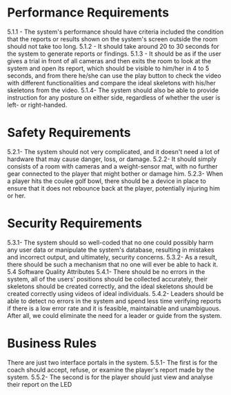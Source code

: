 # Performance Requirements
5.1.1 - The system's performance should have criteria included the condition that the reports
or results shown on the system's screen outside the room should not take too long.
5.1.2 - It should take around 20 to 30 seconds for the system to generate reports or findings.
5.1.3 - It should be as if the user gives a trial in front of all cameras and then exits the room
to look at the system and open its report, which should be visible to him/her in 4 to 5 seconds, and
from there he/she can use the play button to check the video with different functionalities and
compare the ideal skeletons with his/her skeletons from the video.
5.1.4- The system should also be able to provide instruction for any posture on either side,
regardless of whether the user is left- or right-handed.
# Safety Requirements
5.2.1- The system should not very complicated, and it doesn't need a lot of hardware that
may cause danger, loss, or damage.
5.2.2- It should simply consists of a room with cameras and a weight-sensor mat, with no
further gear connected to the player that might bother or damage him.
5.2.3- When a player hits the coulee golf bowl, there should be a device in place to ensure
that it does not rebounce back at the player, potentially injuring him or her.
# Security Requirements
5.3.1- The system should so well-coded that no one could possibly harm any user data or
manipulate the system's database, resulting in mistakes and incorrect output, and ultimately, security
concerns.
5.3.2- As a result, there should be such a mechanism that no one will ever be able to hack it.
5.4 Software Quality Attributes
5.4.1- There should be no errors in the system, all of the users' positions should be collected
accurately, their skeletons should be created correctly, and the ideal skeletons should be created
correctly using videos of ideal individuals.
5.4.2- Leaders should be able to detect no errors in the system and spend less time verifying
reports if there is a low error rate and it is feasible, maintainable and unambiguous. After all, we
could eliminate the need for a leader or guide from the system.
# Business Rules
There are just two interface portals in the system.
5.5.1- The first is for the coach should accept, refuse, or examine the player's report made
by the system.
5.5.2- The second is for the player should just view and analyse their report on the LED
